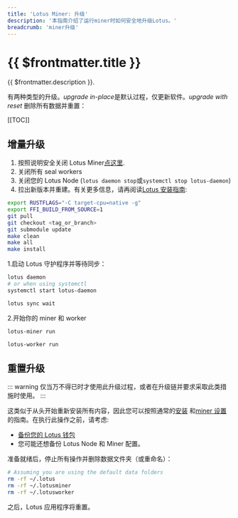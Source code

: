 ```yaml
---
title: 'Lotus Miner: 升级'
description: '本指南介绍了运行miner时如何安全地升级Lotus。'
breadcrumb: 'miner升级'
---
```


# {{ $frontmatter.title }}

{{ $frontmatter.description }}.

有两种类型的升级。*upgrade in-place*是默认过程，仅更新软件。_upgrade with reset_ 删除所有数据并重置：

[[TOC]]

## 增量升级

1. 按照说明安全关闭 Lotus Miner[点这里](miner-lifecycle.md).
1. 关闭所有 seal workers
1. 关闭您的 Lotus Node (`lotus daemon stop`或`systemctl stop lotus-daemon`)
1. 拉出新版本并重建。有关更多信息，请再阅读[Lotus 安装指南](../../get-started/lotus/installation.md):

```sh
export RUSTFLAGS="-C target-cpu=native -g"
export FFI_BUILD_FROM_SOURCE=1
git pull
git checkout <tag_or_branch>
git submodule update
make clean
make all
make install
```

1.启动 Lotus 守护程序并等待同步：

```sh
lotus daemon
# or when using systemctl
systemctl start lotus-daemon
```

```sh
lotus sync wait
```

2.开始你的 miner 和 worker

```sh
lotus-miner run
```

```sh
lotus-worker run
```

## 重置升级

::: warning
仅当万不得已时才使用此升级过程，或者在升级链并要求采取此类措施时使用。
:::

这类似于从头开始重新安装所有内容，因此您可以按照通常的[安装](../../get-started/lotus/installation.md) 和[miner 设置](miner-setup.md)的指南。在执行此操作之前，请考虑:

- [备份您的 Lotus 钱包](../../get-started/lotus/send-and-receive-fil.md#exporting-and-importing-addresses)
- 您可能还想备份 Lotus Node 和 Miner 配置。

准备就绪后，停止所有操作并删除数据文件夹（或重命名）：

```sh
# Assuming you are using the default data folders
rm -rf ~/.lotus
rm -rf ~/.lotusminer
rm -rf ~/.lotusworker
```

之后，Lotus 应用程序将重置。
